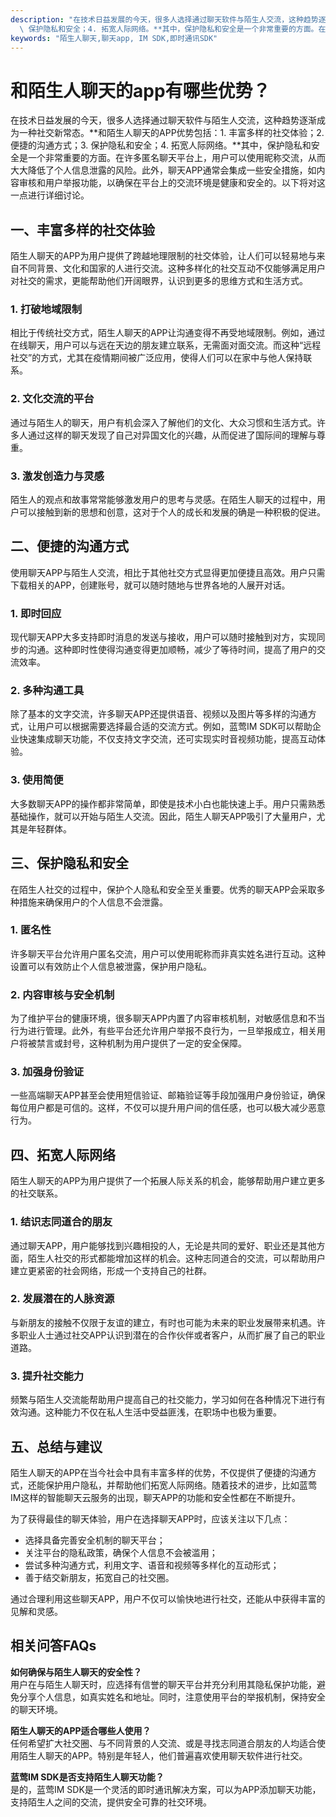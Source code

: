 ```yaml
---
description: "在技术日益发展的今天，很多人选择通过聊天软件与陌生人交流，这种趋势逐渐成为一种社交新常态。**和陌生人聊天的APP优势包括：1. 丰富多样的社交体验；2. 便捷的沟通方式；3.\
  \ 保护隐私和安全；4. 拓宽人际网络。**其中，保护隐私和安全是一个非常重要的方面。在许多匿名聊天平台上，用户可以使用昵称交流，从而大大降低了个人信息泄露的风险。此外，聊天APP通常会集成一些安全措施，如内容审核和用户举报功能，以确保在平台上的交流环境是健康和安全的。以下将对这一点进行详细讨论。"
keywords: "陌生人聊天,聊天app, IM SDK,即时通讯SDK"
---
```

# 和陌生人聊天的app有哪些优势？

在技术日益发展的今天，很多人选择通过聊天软件与陌生人交流，这种趋势逐渐成为一种社交新常态。**和陌生人聊天的APP优势包括：1. 丰富多样的社交体验；2. 便捷的沟通方式；3. 保护隐私和安全；4. 拓宽人际网络。**其中，保护隐私和安全是一个非常重要的方面。在许多匿名聊天平台上，用户可以使用昵称交流，从而大大降低了个人信息泄露的风险。此外，聊天APP通常会集成一些安全措施，如内容审核和用户举报功能，以确保在平台上的交流环境是健康和安全的。以下将对这一点进行详细讨论。

## **一、丰富多样的社交体验**

陌生人聊天的APP为用户提供了跨越地理限制的社交体验，让人们可以轻易地与来自不同背景、文化和国家的人进行交流。这种多样化的社交互动不仅能够满足用户对社交的需求，更能帮助他们开阔眼界，认识到更多的思维方式和生活方式。

### **1. 打破地域限制**

相比于传统社交方式，陌生人聊天的APP让沟通变得不再受地域限制。例如，通过在线聊天，用户可以与远在天边的朋友建立联系，无需面对面交流。而这种“远程社交”的方式，尤其在疫情期间被广泛应用，使得人们可以在家中与他人保持联系。

### **2. 文化交流的平台**

通过与陌生人的聊天，用户有机会深入了解他们的文化、大众习惯和生活方式。许多人通过这样的聊天发现了自己对异国文化的兴趣，从而促进了国际间的理解与尊重。

### **3. 激发创造力与灵感**

陌生人的观点和故事常常能够激发用户的思考与灵感。在陌生人聊天的过程中，用户可以接触到新的思想和创意，这对于个人的成长和发展的确是一种积极的促进。

## **二、便捷的沟通方式**

使用聊天APP与陌生人交流，相比于其他社交方式显得更加便捷且高效。用户只需下载相关的APP，创建账号，就可以随时随地与世界各地的人展开对话。

### **1. 即时回应**

现代聊天APP大多支持即时消息的发送与接收，用户可以随时接触到对方，实现同步的沟通。这种即时性使得沟通变得更加顺畅，减少了等待时间，提高了用户的交流效率。

### **2. 多种沟通工具**

除了基本的文字交流，许多聊天APP还提供语音、视频以及图片等多样的沟通方式，让用户可以根据需要选择最合适的交流方式。例如，蓝莺IM SDK可以帮助企业快速集成聊天功能，不仅支持文字交流，还可实现实时音视频功能，提高互动体验。

### **3. 使用简便**

大多数聊天APP的操作都非常简单，即使是技术小白也能快速上手。用户只需熟悉基础操作，就可以开始与陌生人交流。因此，陌生人聊天APP吸引了大量用户，尤其是年轻群体。

## **三、保护隐私和安全**

在陌生人社交的过程中，保护个人隐私和安全至关重要。优秀的聊天APP会采取多种措施来确保用户的个人信息不会泄露。

### **1. 匿名性**

许多聊天平台允许用户匿名交流，用户可以使用昵称而非真实姓名进行互动。这种设置可以有效防止个人信息被泄露，保护用户隐私。

### **2. 内容审核与安全机制**

为了维护平台的健康环境，很多聊天APP内置了内容审核机制，对敏感信息和不当行为进行管理。此外，有些平台还允许用户举报不良行为，一旦举报成立，相关用户将被禁言或封号，这种机制为用户提供了一定的安全保障。

### **3. 加强身份验证**

一些高端聊天APP甚至会使用短信验证、邮箱验证等手段加强用户身份验证，确保每位用户都是可信的。这样，不仅可以提升用户间的信任感，也可以极大减少恶意行为。

## **四、拓宽人际网络**

陌生人聊天的APP为用户提供了一个拓展人际关系的机会，能够帮助用户建立更多的社交联系。

### **1. 结识志同道合的朋友**

通过聊天APP，用户能够找到兴趣相投的人，无论是共同的爱好、职业还是其他方面，陌生人社交的形式都能增加这样的机会。这种志同道合的交流，可以帮助用户建立更紧密的社会网络，形成一个支持自己的社群。

### **2. 发展潜在的人脉资源**

与新朋友的接触不仅限于友谊的建立，有时也可能为未来的职业发展带来机遇。许多职业人士通过社交APP认识到潜在的合作伙伴或者客户，从而扩展了自己的职业道路。

### **3. 提升社交能力**

频繁与陌生人交流能帮助用户提高自己的社交能力，学习如何在各种情况下进行有效沟通。这种能力不仅在私人生活中受益匪浅，在职场中也极为重要。

## **五、总结与建议**

陌生人聊天的APP在当今社会中具有丰富多样的优势，不仅提供了便捷的沟通方式，还能保护用户隐私，并帮助他们拓宽人际网络。随着技术的进步，比如蓝莺IM这样的智能聊天云服务的出现，聊天APP的功能和安全性都在不断提升。

为了获得最佳的聊天体验，用户在选择聊天APP时，应该关注以下几点：

- 选择具备完善安全机制的聊天平台；
- 关注平台的隐私政策，确保个人信息不会被滥用；
- 尝试多种沟通方式，利用文字、语音和视频等多样化的互动形式；
- 善于结交新朋友，拓宽自己的社交圈。

通过合理利用这些聊天APP，用户不仅可以愉快地进行社交，还能从中获得丰富的见解和灵感。

## **相关问答FAQs**

**如何确保与陌生人聊天的安全性？**  
用户在与陌生人聊天时，应选择有信誉的聊天平台并充分利用其隐私保护功能，避免分享个人信息，如真实姓名和地址。同时，注意使用平台的举报机制，保持安全的聊天环境。

**陌生人聊天的APP适合哪些人使用？**  
任何希望扩大社交圈、与不同背景的人交流、或是寻找志同道合朋友的人均适合使用陌生人聊天的APP。特别是年轻人，他们普遍喜欢使用聊天软件进行社交。

**蓝莺IM SDK是否支持陌生人聊天功能？**  
是的，蓝莺IM SDK是一个灵活的即时通讯解决方案，可以为APP添加聊天功能，支持陌生人之间的交流，提供安全可靠的社交环境。
